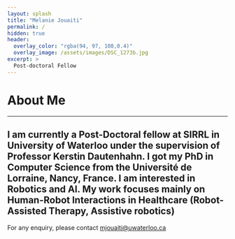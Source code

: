 ```yaml
---
layout: splash
title: "Melanie Jouaiti"
permalink: /
hidden: true
header:
  overlay_color: "rgba(94, 97, 108,0.4)"
  overlay_image: /assets/images/DSC_1273b.jpg
excerpt: >
  Post-doctoral Fellow
---
```


# About Me

---

I am currently a Post-Doctoral fellow at SIRRL in University of Waterloo under the supervision of Professor Kerstin Dautenhahn. I got my PhD in Computer Science from the Université de Lorraine, Nancy, France.
I am interested in Robotics and AI. My work focuses mainly on Human-Robot Interactions in Healthcare (Robot-Assisted Therapy, Assistive robotics)
---

<p>For any enquiry, please contact <a href="mailto:mjouaiti@uwaterloo.ca">mjouaiti@uwaterloo.ca</a></p>

